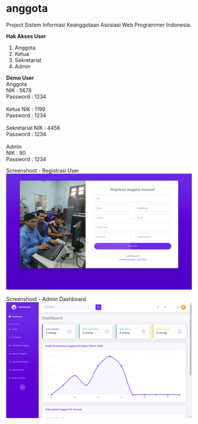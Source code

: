# anggota
Project Sistem Informasi Keanggotaan Asosiasi Web Programmer Indonesia.

<b>Hak Akses User</b>
1. Anggota
2. Ketua
3. Sekretariat
4. Admin

<b>Demo User</b><br />
Anggota<br />
NIK : 5678<br />
Password : 1234
<br /><br />
Ketua
NIK : 1199<br />
Password : 1234
<br /><br />
Sekretariat
NIK : 4456<br />
Password : 1234
<br /><br />
Admin<br />
NIK : 90<br />
Password : 1234

Screenshoot - Registrasi User
![alt text](https://raw.githubusercontent.com/fuad567/anggota/master/Screenshoot%20-%20Registrasi%20User.png)

Screenshoot - Admin Dashboard
![alt text](https://raw.githubusercontent.com/fuad567/anggota/master/Screenshoot%20-%20Admin%20Dashboard.png)

